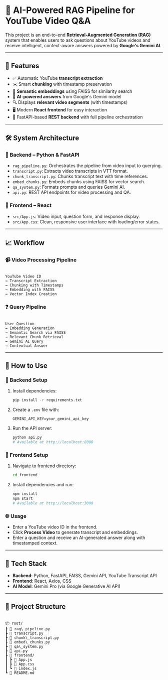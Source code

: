 # 🎥 AI-Powered RAG Pipeline for YouTube Video Q&A

This project is an end-to-end **Retrieval-Augmented Generation (RAG)** system that enables users to ask questions about YouTube videos and receive intelligent, context-aware answers powered by **Google's Gemini AI**.

---

## 🚀 Features

- ✅ Automatic YouTube **transcript extraction**
- ✂️ Smart **chunking** with timestamp preservation
- 🧠 **Semantic embeddings** using FAISS for similarity search
- 💬 **AI-powered answers** from Google's Gemini model
- 🔍 Displays **relevant video segments** (with timestamps)
- 🖥️ Modern **React frontend** for easy interaction
- 🔗 FastAPI-based **REST backend** with full pipeline orchestration

---

## 🛠️ System Architecture

### 🔹 Backend – Python & FastAPI
- `rag_pipeline.py`: Orchestrates the pipeline from video input to querying.
- `transcript.py`: Extracts video transcripts in VTT format.
- `chunk_transcript.py`: Chunks transcript text with time references.
- `embed_chunks.py`: Embeds chunks using FAISS for vector search.
- `qa_system.py`: Formats prompts and queries Gemini AI.
- `api.py`: REST API endpoints for video processing and QA.

### 🔹 Frontend – React
- `src/App.js`: Video input, question form, and response display.
- `src/App.css`: Clean, responsive user interface with loading/error states.

---

## 📈 Workflow

### 📹 Video Processing Pipeline
```

YouTube Video ID
→ Transcript Extraction
→ Chunking with Timestamps
→ Embedding with FAISS
→ Vector Index Creation

```

### ❓ Query Pipeline
```

User Question
→ Embedding Generation
→ Semantic Search via FAISS
→ Relevant Chunk Retrieval
→ Gemini AI Query
→ Contextual Answer

````

---

## 🧪 How to Use

### 🔧 Backend Setup

1. Install dependencies:
    ```bash
    pip install -r requirements.txt
    ```

2. Create a `.env` file with:
    ```
    GEMINI_API_KEY=your_gemini_api_key
    ```

3. Run the API server:
    ```bash
    python api.py
    # Available at http://localhost:8000
    ```

### 🎨 Frontend Setup

1. Navigate to frontend directory:
    ```bash
    cd frontend
    ```

2. Install dependencies and run:
    ```bash
    npm install
    npm start
    # Available at http://localhost:3000
    ```

### 🌐 Usage

- Enter a YouTube video ID in the frontend.
- Click **Process Video** to generate transcript and embeddings.
- Enter a question and receive an AI-generated answer along with timestamped context.

---

## 🧰 Tech Stack

- **Backend**: Python, FastAPI, FAISS, Gemini API, YouTube Transcript API
- **Frontend**: React, Axios, CSS
- **AI Model**: Gemini Pro (via Google Generative AI API)

---

## 📂 Project Structure

````

📦 root/
┣ 📜 rag\_pipeline.py
┣ 📜 transcript.py
┣ 📜 chunk\_transcript.py
┣ 📜 embed\_chunks.py
┣ 📜 qa\_system.py
┣ 📜 api.py
┣ 📁 frontend/
┃ ┣ 📜 App.js
┃ ┣ 📜 App.css
┃ ┗ 📜 index.js
┗ 📄 README.md
 

